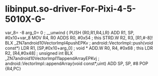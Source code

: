 # libinput.so-driver-For-Pixi-4-5-5010X-G-
var_8= -8
arg_0=  0
; __unwind {
PUSH            {R0,R1,R4,LR}
ADD             R1, SP, #0x10+var_8
MOV             R4, R0
ADDS            R0, #0x54 ; this
STRD.W          R2, R3, [R1,#-8]!
BLX             _ZN7android10VectorImpl4pushEPKv ; android::VectorImpl::push(void const*)
LDR             R1, [SP,#0x10+arg_0] ; void *
ADD.W           R0, R4, #0x68 ; this
LDR             R2, [R4,#0x48] ; unsigned int
BLX             _ZN7android10VectorImpl11appendArrayEPKvj ; android::VectorImpl::appendArray(void const*,uint)
ADD             SP, SP, #8
POP             {R4,PC}

